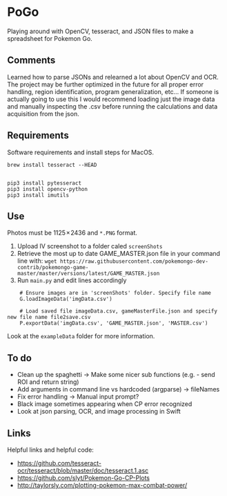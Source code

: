 # PoGo
Playing around with OpenCV, tesseract, and JSON files to make a spreadsheet for Pokemon Go.

## Comments
Learned how to parse JSONs and relearned a lot about OpenCV and OCR. The project may be further optimized in the future for all proper error handling, region identification, program generalization, etc... If someone is actually going to use this I would recommend loading just the image data and manually inspecting the .csv before running the calculations and data acquisition from the json.   

## Requirements
Software requirements and install steps for MacOS.

```
brew install tesseract --HEAD


pip3 install pytesseract
pip3 install opencv-python
pip3 install imutils
```

## Use
Photos must be 1125 × 2436 and `*.PNG` format.

1. Upload IV screenshot to a folder caled `screenShots`
2. Retrieve the most up to date GAME_MASTER.json file in your command line with: `wget https://raw.githubusercontent.com/pokemongo-dev-contrib/pokemongo-game-master/master/versions/latest/GAME_MASTER.json`
3. Run `main.py` and edit lines accordingly
```
	# Ensure images are in 'screenShots' folder. Specify file name
	G.loadImageData('imgData.csv')

	# Load saved file imageData.csv, gameMasterFile.json and specify new file name file2save.csv
	P.exportData('imgData.csv', 'GAME_MASTER.json', 'MASTER.csv')
```

Look at the `exampleData` folder for more information.

## To do
* Clean up the spaghetti -> Make some nicer sub functions (e.g. - send ROI and return string)
* Add arguments in command line vs hardcoded (argparse) -> fileNames
* Fix error handling -> Manual input prompt?
* Black image sometimes appearing when CP error recognized
* Look at json parsing, OCR, and image processing in Swift

## Links
Helpful links and helpful code:
* https://github.com/tesseract-ocr/tesseract/blob/master/doc/tesseract.1.asc
* https://github.com/slyt/Pokemon-Go-CP-Plots
* http://taylorsly.com/plotting-pokemon-max-combat-power/
